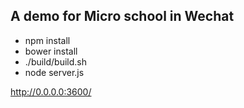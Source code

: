 ## A demo for Micro school in Wechat

- npm install
- bower install
- ./build/build.sh
- node server.js

http://0.0.0.0:3600/
